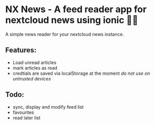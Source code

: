 # NX News - A feed reader app for nextcloud news using ionic 📰📱

A simple news reader for your nextcloud news instance.

## Features:
- Load unread articles
- mark articles as read
- credtials are saved via localStorage at the moment *do not use on untrusted devices*


## Todo:
- sync, display and modify feed list
- favourites
- read later list
